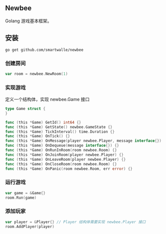 ## Newbee

Golang 游戏基本框架。

## 安装

```
go get github.com/smartwalle/newbee
```

### 创建房间

```go
var room = newbee.NewRoom(1)
```

### 实现游戏

定义一个结构体，实现 newbee.Game 接口

```go
type Game struct {
}

func (this *Game) GetId() int64 {}
func (this *Game) GetState() newbee.GameState {}
func (this *Game) TickInterval() time.Duration {}
func (this *Game) OnTick() {}
func (this *Game) OnMessage(player newbee.Player, message interface{}) {}
func (this *Game) OnDequeue(message interface{}) {}
func (this *Game) OnRunInRoom(room newbee.Room) {}
func (this *Game) OnJoinRoom(player newbee.Player) {}
func (this *Game) OnLeaveRoom(player newbee.Player) {}
func (this *Game) OnCloseRoom(room newbee.Room) {}
func (this *Game) OnPanic(room newbee.Room, err error) {}
```

### 运行游戏

```go
var game = &Game{}
room.Run(game)
```

### 添加玩家

```go
var player = &Player{} // Player 结构体需要实现 newbee.Player 接口
room.AddPlayer(player)
```